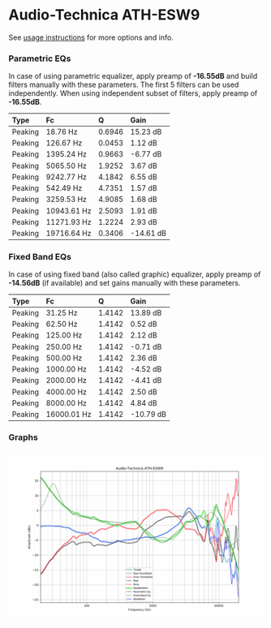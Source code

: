# Audio-Technica ATH-ESW9
See [usage instructions](https://github.com/jaakkopasanen/AutoEq#usage) for more options and info.

### Parametric EQs
In case of using parametric equalizer, apply preamp of **-16.55dB** and build filters manually
with these parameters. The first 5 filters can be used independently.
When using independent subset of filters, apply preamp of **-16.55dB**.

| Type    | Fc          |      Q | Gain      |
|:--------|:------------|:-------|:----------|
| Peaking | 18.76 Hz    | 0.6946 | 15.23 dB  |
| Peaking | 126.67 Hz   | 0.0453 | 1.12 dB   |
| Peaking | 1395.24 Hz  | 0.9663 | -6.77 dB  |
| Peaking | 5065.50 Hz  | 1.9252 | 3.67 dB   |
| Peaking | 9242.77 Hz  | 4.1842 | 6.55 dB   |
| Peaking | 542.49 Hz   | 4.7351 | 1.57 dB   |
| Peaking | 3259.53 Hz  | 4.9085 | 1.68 dB   |
| Peaking | 10943.61 Hz | 2.5093 | 1.91 dB   |
| Peaking | 11271.93 Hz | 1.2224 | 2.93 dB   |
| Peaking | 19716.64 Hz | 0.3406 | -14.61 dB |

### Fixed Band EQs
In case of using fixed band (also called graphic) equalizer, apply preamp of **-14.56dB**
(if available) and set gains manually with these parameters.

| Type    | Fc          |      Q | Gain      |
|:--------|:------------|:-------|:----------|
| Peaking | 31.25 Hz    | 1.4142 | 13.89 dB  |
| Peaking | 62.50 Hz    | 1.4142 | 0.52 dB   |
| Peaking | 125.00 Hz   | 1.4142 | 2.12 dB   |
| Peaking | 250.00 Hz   | 1.4142 | -0.71 dB  |
| Peaking | 500.00 Hz   | 1.4142 | 2.36 dB   |
| Peaking | 1000.00 Hz  | 1.4142 | -4.52 dB  |
| Peaking | 2000.00 Hz  | 1.4142 | -4.41 dB  |
| Peaking | 4000.00 Hz  | 1.4142 | 2.50 dB   |
| Peaking | 8000.00 Hz  | 1.4142 | 4.84 dB   |
| Peaking | 16000.01 Hz | 1.4142 | -10.79 dB |

### Graphs
![](./Audio-Technica%20ATH-ESW9.png)
